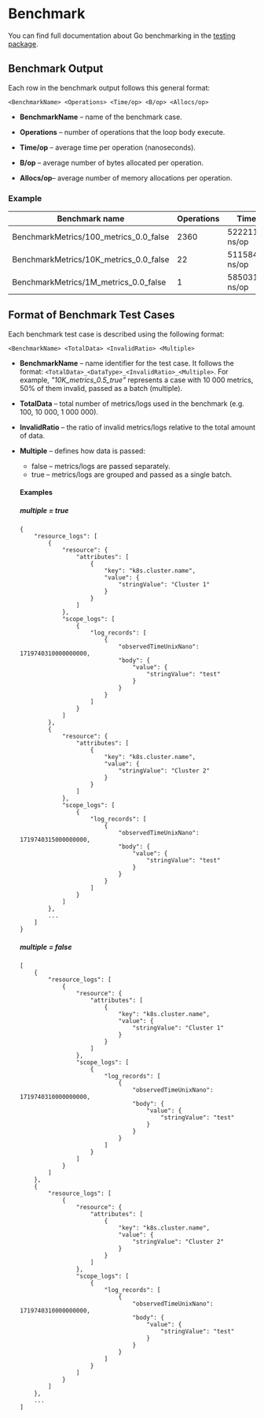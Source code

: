# Benchmark

You can find full documentation about Go benchmarking in the [testing package](https://pkg.go.dev/testing#B).


## Benchmark Output
Each row in the benchmark output follows this general format:

`<BenchmarkName> <Operations> <Time/op> <B/op> <Allocs/op>`

- **BenchmarkName** – name of the benchmark case.

- **Operations** – number of operations that the loop body execute.

- **Time/op** – average time per operation (nanoseconds).

- **B/op** – average number of bytes allocated per operation.

- **Allocs/op**– average number of memory allocations per operation.


### Example
| Benchmark name                       | Operations | Time/op            | B/op             | Allocs/op*          |
|--------------------------------------|------------|--------------------|------------------|---------------------|
BenchmarkMetrics/100_metrics_0.0_false | 2360	    | 522211 ns/op	     | 410380 B/op	    | 10166 allocs/op
BenchmarkMetrics/10K_metrics_0.0_false | 22	        | 51158437 ns/op	 | 41474485 B/op	| 1015050 allocs/op
BenchmarkMetrics/1M_metrics_0.0_false  | 1	        | 5850317708 ns/op	 | 4190139808 B/op	| 101500820 allocs/op

## Format of Benchmark Test Cases
Each benchmark test case is described using the following format:

`<BenchmarkName> <TotalData> <InvalidRatio> <Multiple>`

- **BenchmarkName** – name identifier for the test case. It follows the format: `<TotalData>_<DataType>_<InvalidRatio>_<Multiple>`. For example, *"10K_metrics_0.5_true"* represents a case with 10 000 metrics, 50% of them invalid, passed as a batch (multiple).

- **TotalData** – total number of metrics/logs used in the benchmark (e.g. 100, 10 000, 1 000 000).

- **InvalidRatio** –  the ratio of invalid metrics/logs relative to the total amount of data.

- **Multiple** – defines how data is passed:
    - false – metrics/logs are passed separately.
    - true – metrics/logs are grouped and passed as a single batch.
    #### Examples 
    ##### multiple = true
    ```
    {
        "resource_logs": [
            {
                "resource": {
                    "attributes": [
                        {
                            "key": "k8s.cluster.name",
                            "value": {
                                "stringValue": "Cluster 1"
                            }
                        }
                    ]
                },
                "scope_logs": [
                    {
                        "log_records": [
                            {
                                "observedTimeUnixNano": 1719740310000000000,
                                "body": {
                                    "value": {
                                        "stringValue": "test"
                                    }
                                }
                            }
                        ]
                    }
                ]
            },
            {
                "resource": {
                    "attributes": [
                        {
                            "key": "k8s.cluster.name",
                            "value": {
                                "stringValue": "Cluster 2"
                            }
                        }
                    ]
                },
                "scope_logs": [
                    {
                        "log_records": [
                            {
                                "observedTimeUnixNano": 1719740315000000000,
                                "body": {
                                    "value": {
                                        "stringValue": "test"
                                    }
                                }
                            }
                        ]
                    }
                ]
            },
            ...
        ]
    }
    ```
    ##### multiple = false
    ```
    [
        {
            "resource_logs": [
                {
                    "resource": {
                        "attributes": [
                            {
                                "key": "k8s.cluster.name",
                                "value": {
                                    "stringValue": "Cluster 1"
                                }
                            }
                        ]
                    },
                    "scope_logs": [
                        {
                            "log_records": [
                                {
                                    "observedTimeUnixNano": 1719740310000000000,
                                    "body": {
                                        "value": {
                                            "stringValue": "test"
                                        }
                                    }
                                }
                            ]
                        }
                    ]
                }
            ]
        },
        {
            "resource_logs": [
                {
                    "resource": {
                        "attributes": [
                            {
                                "key": "k8s.cluster.name",
                                "value": {
                                    "stringValue": "Cluster 2"
                                }
                            }
                        ]
                    },
                    "scope_logs": [
                        {
                            "log_records": [
                                {
                                    "observedTimeUnixNano": 1719740310000000000,
                                    "body": {
                                        "value": {
                                            "stringValue": "test"
                                        }
                                    }
                                }
                            ]
                        }
                    ]
                }
            ]
        },
        ...
    ]
    ```
